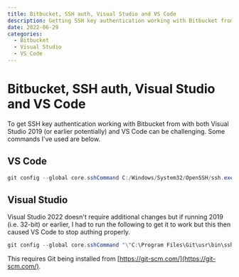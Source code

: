 ```yaml
---
title: Bitbucket, SSH auth, Visual Studio and VS Code
description: Getting SSH key authentication working with Bitbucket from within both Visual Studio 2019 (or earlier potentially) and VS Code can be challenging. Some commands I've used are below.
date: 2022-06-29
categories:
  - Bitbucket
  - Visual Studio
  - VS Code
---
```

# Bitbucket, SSH auth, Visual Studio and VS Code

To get SSH key authentication working with Bitbucket from with both Visual Studio 2019 (or earlier potentially) and VS Code can be challenging. Some commands I've used are below.

## VS Code

```powershell
git config --global core.sshCommand C:/Windows/System32/OpenSSH/ssh.exe
```

## Visual Studio

Visual Studio 2022 doesn't require additional changes but if running 2019 (i.e. 32-bit) or earlier, I had to run the following to get it to work but this then caused VS Code to stop authing properly.

```powershell
git config --global core.sshCommand "\"C:\Program Files\Git\usr\bin\ssh.exe\""
```

This requires Git being installed from [https://git-scm.com/](https://git-scm.com/).